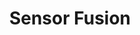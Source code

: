 ---
layout: page
title: Sensor Fusion
permalink: /chapter/advanced/sensorFusion/
categories: chapter
visualizations:
---